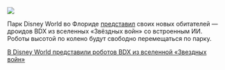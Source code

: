<!--2025-07-18 13:58:18-->
<div class="yb">
  <div class="rss habr"><img src="https://habrastorage.org/getpro/habr/upload_files/ef0/085/2d5/ef00852d5c8aaa69065343e25149e7d1.png" /><p>Парк Disney World во&nbsp;Флориде <a href="https://www.vice.com/en/article/star-wars-bdx-droids-join-disney-world/" rel="noopener noreferrer nofollow">представил</a> своих новых обитателей&nbsp;— дроидов BDX из&nbsp;вселенных «Звёздных войн» со встроенным ИИ. Роботы высотой по&nbsp;колено будут свободно перемещаться по&nbsp;парку. </p> <a... <p class="titl"><a href="https://habr.com/ru/news/928998/?utm_source=habrahabr&utm_medium=rss&utm_campaign=928998">В Disney World представили роботов BDX из вселенной «Звездных войн»</a></p></div>
</div>
